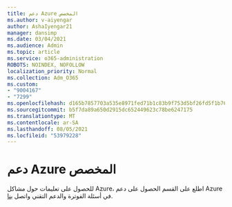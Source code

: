```yaml
---
title: دعم Azure المخصص
ms.author: v-aiyengar
author: AshaIyengar21
manager: dansimp
ms.date: 03/04/2021
ms.audience: Admin
ms.topic: article
ms.service: o365-administration
ROBOTS: NOINDEX, NOFOLLOW
localization_priority: Normal
ms.collection: Adm_O365
ms.custom:
- "9004167"
- "7299"
ms.openlocfilehash: d165b7857703a535e8971fed71b1c83b9f753d5bf26fd5f1b76fe583a6c61578
ms.sourcegitcommit: b5f7da89a650d2915dc652449623c78be6247175
ms.translationtype: MT
ms.contentlocale: ar-SA
ms.lasthandoff: 08/05/2021
ms.locfileid: "53979228"
---
```

# <a name="dedicated-azure-support"></a>دعم Azure المخصص

للحصول على تعليمات حول مشاكل Azure، اطلع على القسم الحصول على دعم Azure في أسئلة الفوترة والدعم التقني واتصل [بنا](https://go.microsoft.com/fwlink/?linkid=2081348).
